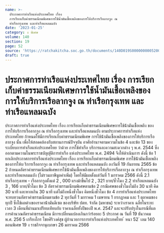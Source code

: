 ```yaml
---
name: >-
  ประกาศการท่าเรือแห่งประเทศไทย เรื่อง
  การเรียกเก็บค่าธรรมเนียมพิเศษการใช้น้ำมันเชื้อเพลิงของการให้บริการเรือลากจูง ณ
  ท่าเรือกรุงเทพ และท่าเรือแหลมฉบัง
date: '2023-01-25'
category: ง พิเศษ
volume: 140
section: 19
page: 52
source: 'https://ratchakitcha.soc.go.th/documents/140D019S0000000005200.pdf'
draft: true
---
```


# ประกาศการท่าเรือแห่งประเทศไทย เรื่อง การเรียกเก็บค่าธรรมเนียมพิเศษการใช้น้ำมันเชื้อเพลิงของการให้บริการเรือลากจูง ณ ท่าเรือกรุงเทพ และท่าเรือแหลมฉบัง

ประกาศการท่าเรือแห่งประเทศไทย เรื่อง การเรียกเก็บค่าธรรมเนียมพิเศษการใช้น้้ามันเชื้อเพลิง ของการให้บริการเรือลากจูง ณ ท่าเรือกรุงเทพ และท่าเรือแหลมฉบัง ตามประกาศการท่าเรือแห่งประเทศไทย ก้าหนดให้มีการเรียกเก็บค่าธรรมเนียมพิเศษ การใช้น้้ามันเชื้อเพลิงของการให้บริการเรือลากจูง นั้น เพื่อให้สอดคล้องกับสถานการณ์ปัจจุบัน อาศัยอ้านาจตามความในข้อ 4 และข้อ 13 ของระเบียบการท่าเรือแห่งประเทศไทย ว่าด้วย การใช้ท่าเรือ บริการและความสะดวกต่าง ๆ พ.ศ. 2544 ซึ่งออกตามความในพระราชบัญญัติการท่าเรือ แห่งประเทศไทย พ.ศ. 2494 จึงให้ด้าเนินการ ดังนี้ ข้อ 1 ยกเลิกประกาศการท่าเรือแห่งประเทศไทย เรื่อง การเรียกเก็บค่าธรรมเนียมพิเศษ การใช้น้้ามันเชื้อเพลิงของการให้บ ริการเรือลากจูง ณ ท่าเรือกรุงเทพ และท่าเรือแหลมฉบัง ลงวันที่ 19 กันยายน 2565 ข้อ 2 ก้าหนดอัตราค่าธรรมเนียมพิเศษการใช้น้้ามันเชื้อเพลิงของการให้บริการเรือลากจูง ณ ท่าเรือกรุงเทพ และท่าเรือแหลมฉบัง (ไม่รวมภาษีมูลค่าเพิ่ม) โดยให้มีผลตั้งแต่วันที่ 1 มกราคม 2566 ดังนี้ 2.1 ท่าเรือกรุงเทพ - เรือลากจูงตั้งแต่ 2 , 000 แรงม้าขึ้นไป 2 , 321 บาท/ชั่วโมง 2.2 ท่าเรือแหลมฉบัง 3 , 166 บาท/ชั่วโมง ข้อ 3 อัตราค่าธรรมเนียมพิเศษตามข้อ 2 กรณีเศษของชั่วโมงไม่ถึง 30 นาที คิด 30 นาที และหากเกิน 30 นาที แต่ไม่ถึงหนึ่งชั่วโมง คิดหนึ่งชั่วโมง ข้อ 4 การท่าเรือแห่งประเทศไทยจะทบทวนอัตราค่าธรรมเนียมตามข้อ 2 ทุกวันที่ 1 มกราคม 1 เมษายน 1 กรกฎาคม และ 1 ตุลาคมของทุกปี ซึ่งใช้ผลต่างของราคาน้้ามันดีเซล ของบริษัท ปตท. จ้ากัด (มหาชน) ระหว่างราคาเ ฉลี่ยในระยะเวลา 3 เดือนที่ผ่านมาเปรียบเทียบกับ ราคาเฉลี่ยทั้งปีของปี พ.ศ. 2547 และจะปรับปรุงในกรณีที่ผลการค้านวณอัตราค่าธรรมเนียม มีการเปลี่ยนแปลงเกินกว่าร้อยละ 5 ประกาศ ณ วันที่ 19 ธันวาคม พ.ศ. 256 5 เกรียงไกร ไชยศิริวงศ์สุข ผู้อ้านวยการการท่าเรือแห่งประเทศไทย ้ หนา 52 ่ เลม 140 ตอนพิเศษ 19 ง ราชกิจจานุเบกษา 26 มกราคม 2566
